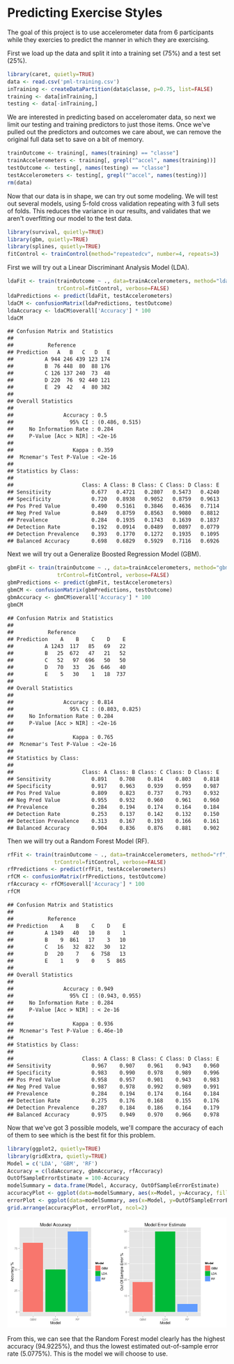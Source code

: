 Predicting Exercise Styles
==========================

The goal of this project is to use accelerometer data from 6 participants while
they exercies to predict the manner in which they are exercising.

First we load up the data and split it into a training set (75%) and a test set (25%).

```r
library(caret, quietly=TRUE)
data <- read.csv('pml-training.csv')
inTraining <- createDataPartition(data$classe, p=0.75, list=FALSE)
training <- data[inTraining,]
testing <- data[-inTraining,]
```

We are interested in predicting based on acceleromater data, so next we limit our
testing and training predictors to just those items.  Once we've pulled out the
predictors and outcomes we care about, we can remove the original full data set to
save on a bit of memory.

```r
trainOutcome <- training[, names(training) == "classe"]
trainAccelerometers <- training[, grepl("^accel", names(training))]
testOutcome <- testing[, names(testing) == "classe"]
testAccelerometers <- testing[, grepl("^accel", names(testing))]
rm(data)
```

Now that our data is in shape, we can try out some modeling.  We will test out several
models, using 5-fold cross validation repeating with 3 full sets of folds.  This reduces the
variance in our results, and validates that we aren't overfitting our model to the
test data.

```r
library(survival, quietly=TRUE)
library(gbm, quietly=TRUE)
library(splines, quietly=TRUE)
fitControl <- trainControl(method="repeatedcv", number=4, repeats=3)
```

First we will try out a Linear Discriminant Analysis Model (LDA).

```r
ldaFit <- train(trainOutcome ~ ., data=trainAccelerometers, method="lda",
                trControl=fitControl, verbose=FALSE)
ldaPredictions <- predict(ldaFit, testAccelerometers)
ldaCM <- confusionMatrix(ldaPredictions, testOutcome)
ldaAccuracy <- ldaCM$overall['Accuracy'] * 100
ldaCM
```

```
## Confusion Matrix and Statistics
## 
##           Reference
## Prediction   A   B   C   D   E
##          A 944 246 439 123 174
##          B  76 448  80  88 176
##          C 126 137 240  73  48
##          D 220  76  92 440 121
##          E  29  42   4  80 382
## 
## Overall Statistics
##                                         
##                Accuracy : 0.5           
##                  95% CI : (0.486, 0.515)
##     No Information Rate : 0.284         
##     P-Value [Acc > NIR] : <2e-16        
##                                         
##                   Kappa : 0.359         
##  Mcnemar's Test P-Value : <2e-16        
## 
## Statistics by Class:
## 
##                      Class: A Class: B Class: C Class: D Class: E
## Sensitivity             0.677   0.4721   0.2807   0.5473   0.4240
## Specificity             0.720   0.8938   0.9052   0.8759   0.9613
## Pos Pred Value          0.490   0.5161   0.3846   0.4636   0.7114
## Neg Pred Value          0.849   0.8759   0.8563   0.9080   0.8812
## Prevalence              0.284   0.1935   0.1743   0.1639   0.1837
## Detection Rate          0.192   0.0914   0.0489   0.0897   0.0779
## Detection Prevalence    0.393   0.1770   0.1272   0.1935   0.1095
## Balanced Accuracy       0.698   0.6829   0.5929   0.7116   0.6926
```

Next we will try out a Generalize Boosted Regression Model (GBM).

```r
gbmFit <- train(trainOutcome ~ ., data=trainAccelerometers, method="gbm",
                trControl=fitControl, verbose=FALSE)
gbmPredictions <- predict(gbmFit, testAccelerometers)
gbmCM <- confusionMatrix(gbmPredictions, testOutcome)
gbmAccuracy <- gbmCM$overall['Accuracy'] * 100
gbmCM
```

```
## Confusion Matrix and Statistics
## 
##           Reference
## Prediction    A    B    C    D    E
##          A 1243  117   85   69   22
##          B   25  672   47   21   52
##          C   52   97  696   50   50
##          D   70   33   26  646   40
##          E    5   30    1   18  737
## 
## Overall Statistics
##                                         
##                Accuracy : 0.814         
##                  95% CI : (0.803, 0.825)
##     No Information Rate : 0.284         
##     P-Value [Acc > NIR] : <2e-16        
##                                         
##                   Kappa : 0.765         
##  Mcnemar's Test P-Value : <2e-16        
## 
## Statistics by Class:
## 
##                      Class: A Class: B Class: C Class: D Class: E
## Sensitivity             0.891    0.708    0.814    0.803    0.818
## Specificity             0.917    0.963    0.939    0.959    0.987
## Pos Pred Value          0.809    0.823    0.737    0.793    0.932
## Neg Pred Value          0.955    0.932    0.960    0.961    0.960
## Prevalence              0.284    0.194    0.174    0.164    0.184
## Detection Rate          0.253    0.137    0.142    0.132    0.150
## Detection Prevalence    0.313    0.167    0.193    0.166    0.161
## Balanced Accuracy       0.904    0.836    0.876    0.881    0.902
```

Then we will try out a Random Forest Model (RF).

```r
rfFit <- train(trainOutcome ~ ., data=trainAccelerometers, method="rf",
               trControl=fitControl, verbose=FALSE)
rfPredictions <- predict(rfFit, testAccelerometers)
rfCM <- confusionMatrix(rfPredictions, testOutcome)
rfAccuracy <- rfCM$overall['Accuracy'] * 100
rfCM
```

```
## Confusion Matrix and Statistics
## 
##           Reference
## Prediction    A    B    C    D    E
##          A 1349   40   10    8    1
##          B    9  861   17    3   10
##          C   16   32  822   30   12
##          D   20    7    6  758   13
##          E    1    9    0    5  865
## 
## Overall Statistics
##                                         
##                Accuracy : 0.949         
##                  95% CI : (0.943, 0.955)
##     No Information Rate : 0.284         
##     P-Value [Acc > NIR] : < 2e-16       
##                                         
##                   Kappa : 0.936         
##  Mcnemar's Test P-Value : 6.46e-10      
## 
## Statistics by Class:
## 
##                      Class: A Class: B Class: C Class: D Class: E
## Sensitivity             0.967    0.907    0.961    0.943    0.960
## Specificity             0.983    0.990    0.978    0.989    0.996
## Pos Pred Value          0.958    0.957    0.901    0.943    0.983
## Neg Pred Value          0.987    0.978    0.992    0.989    0.991
## Prevalence              0.284    0.194    0.174    0.164    0.184
## Detection Rate          0.275    0.176    0.168    0.155    0.176
## Detection Prevalence    0.287    0.184    0.186    0.164    0.179
## Balanced Accuracy       0.975    0.949    0.970    0.966    0.978
```

Now that we've got 3 possible models, we'll compare the accuracy of each of them
to see which is the best fit for this problem.


```r
library(ggplot2, quietly=TRUE)
library(gridExtra, quietly=TRUE)
Model = c('LDA', 'GBM', 'RF')
Accuracy = c(ldaAccuracy, gbmAccuracy, rfAccuracy)
OutOfSampleErrorEstimate = 100-Accuracy
modelSummary = data.frame(Model, Accuracy, OutOfSampleErrorEstimate)
accuracyPlot <- ggplot(data=modelSummary, aes(x=Model, y=Accuracy, fill=Model)) + geom_bar(stat="identity") + xlab("Model") + ylab("Accuracy %") + ggtitle("Model Accuracy")
errorPlot <- ggplot(data=modelSummary, aes(x=Model, y=OutOfSampleErrorEstimate, fill=Model)) + geom_bar(stat="identity") + xlab("Model") + ylab("Out Of Sample Error %") + ggtitle("Model Error Estimate")
grid.arrange(accuracyPlot, errorPlot, ncol=2)
```

![plot of chunk modelSummary](figure/modelSummary.png) 

From this, we can see that the Random Forest model clearly has the highest accuracy (94.9225%),
and thus the lowest estimated out-of-sample error rate (5.0775%).  This is the model we will
choose to use.
